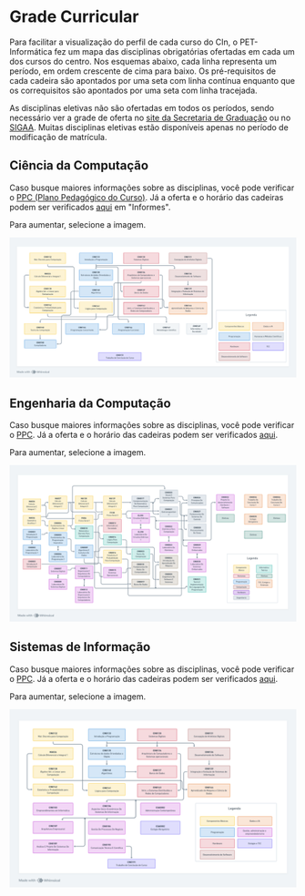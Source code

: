 # Grade Curricular

Para facilitar a visualização do perfil de cada curso do CIn, o PET-Informática fez um mapa das disciplinas obrigatórias ofertadas em cada um dos cursos do centro. Nos esquemas abaixo, cada linha representa um período, em ordem crescente de cima para baixo. Os pré-requisitos de cada cadeira são apontados por uma seta com linha contínua enquanto que os correquisitos são apontados por uma seta com linha tracejada.

As disciplinas eletivas não são ofertadas em todos os períodos, sendo necessário ver a grade de oferta no [site da Secretaria de Graduação](https://sites.google.com/site/secgradcin/home) ou no [SIGAA](https://sigaa.ufpe.br/). Muitas disciplinas eletivas estão disponíveis apenas no período de modificação de matrícula.

## Ciência da Computação

Caso busque maiores informações sobre as disciplinas, você pode verificar o [PPC (Plano Pedagógico do Curso)](https://drive.google.com/file/d/1sfFibExh-Zc-diRYIG0oVkxfEO-uuTKW/view). Já a oferta e o horário das cadeiras podem ser verificados [aqui](https://secgrad.cin.ufpe.br/) em "Informes".

Para aumentar, selecione a imagem.

<a href="assets/svg/perfil-curricular-cc.svg">
<img alt="Perfil Curricular de Ciência da Computação" src="assets/img/perfil-curricular-cc.png">
</a>

## Engenharia da Computação

Caso busque maiores informações sobre as disciplinas, você pode verificar o [PPC](https://drive.google.com/file/d/1OviaeY9QZGlXYxiH2yVQYeG26Izttj-L/view). Já a oferta e o horário das cadeiras podem ser verificados [aqui](https://secgrad.cin.ufpe.br/).

Para aumentar, selecione a imagem.
  
<a href="assets/svg/perfil-curricular-ec.svg">
<img alt="Perfil Curricular de Engenharia da Computação" src="assets/img/perfil-curricular-ec.png">
</a>

## Sistemas de Informação

Caso busque maiores informações sobre as disciplinas, você pode verificar o [PPC](https://drive.google.com/file/d/17_fnuoF80n8BPino4HtFlpjypcc6DxvP/view). Já a oferta e o horário das cadeiras podem ser verificados [aqui](https://secgrad.cin.ufpe.br/).

Para aumentar, selecione a imagem.
  
<a href="assets/svg/perfil-curricular-si.svg">
<img alt="Perfil Curricular de Sistemas de Informação" src="assets/img/perfil-curricular-si.png">
</a>